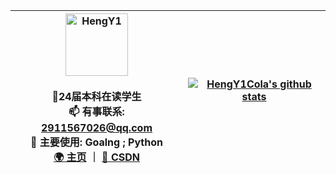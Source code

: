 <div align=center>

| <img alt="HengY1" src="https://avatars.githubusercontent.com/u/98681454?s…00&u=d29c476a492320ba9d3c040a11b003105d1f2c1e&v=4" width=100 /><br /><br /> 📖24届本科在读学生 <br />📫 有事联系: 2911567026@qq.com <br /> 🔭 主要使用: Goalng ; Python <br>[🌍 主页](https://www.hengy1.top/) ｜ [🚀 CSDN](https://blog.csdn.net/weixin_51485807) | [![HengY1Cola's github stats](https://github-readme-stats.vercel.app/api?username=HengY1Cola&show_icons=true&bg_color=193549&text_color=73eab0&title_color=dde4e7)](https://github.com/anuraghazra/github-readme-stats) 
| ------------------------------------------------------------ | ------------------------------------------------------------ |

</div>
